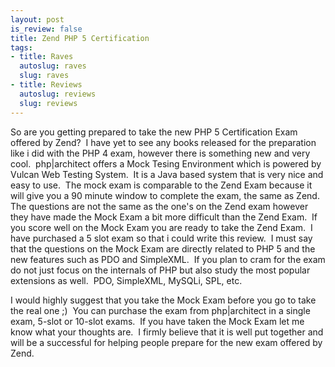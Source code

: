 ```yaml
--- 
layout: post
is_review: false
title: Zend PHP 5 Certification
tags: 
- title: Raves
  autoslug: raves
  slug: raves
- title: Reviews
  autoslug: reviews
  slug: reviews
---
```


So are you getting prepared to take the new PHP 5 Certification Exam offered by Zend?  I have yet to see any books released for the preparation like i did with the PHP 4 exam, however there is something new and very cool.  php|architect offers a Mock Tesing Environment which is powered by Vulcan Web Testing System.  It is a Java based system that is very nice and easy to use.  The mock exam is comparable to the Zend Exam because it will give you a 90 minute window to complete the exam, the same as Zend.  The questions are not the same as the one's on the Zend exam however they have made the Mock Exam a bit more difficult than the Zend Exam.  If you score well on the Mock Exam you are ready to take the Zend Exam.  I have purchased a 5 slot exam so that i could write this review.  I must say that the questions on the Mock Exam are directly related to PHP 5 and the new features such as PDO and SimpleXML.  If you plan to cram for the exam do not just focus on the internals of PHP but also study the most popular extensions as well.  PDO, SimpleXML, MySQLi, SPL, etc.

I would highly suggest that you take the Mock Exam before you go to take the real one ;)  You can purchase the exam from php|architect in a single exam, 5-slot or 10-slot exams.  If you have taken the Mock Exam let me know what your thoughts are.  I firmly believe that it is well put together and will be a successful for helping people prepare for the new exam offered by Zend.
